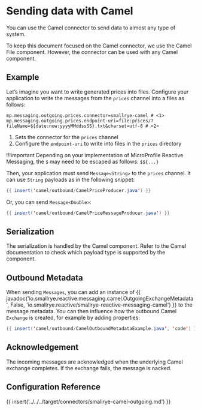 # Sending data with Camel

You can use the Camel connector to send data to almost any type of
system.

To keep this document focused on the Camel connector, we use the Camel
File component. However, the connector can be used with any Camel
component.

## Example

Let’s imagine you want to write generated prices into files. Configure
your application to write the messages from the `prices` channel into a
files as follows:

```properties
mp.messaging.outgoing.prices.connector=smallrye-camel # <1>
mp.messaging.outgoing.prices.endpoint-uri=file:prices/?fileName=${date:now:yyyyMMddssSS}.txt&charset=utf-8 # <2>
```
1.  Sets the connector for the `prices` channel
2.  Configure the `endpoint-uri` to write into files in the `prices`
    directory

!!!important
    Depending on your implementation of MicroProfile Reactive Messaging, the
    `$` may need to be escaped as follows: `$${...}`

Then, your application must send `Message<String>` to the `prices`
channel. It can use `String` payloads as in the following snippet:

``` java
{{ insert('camel/outbound/CamelPriceProducer.java') }}
```

Or, you can send `Message<Double>`:

``` java
{{ insert('camel/outbound/CamelPriceMessageProducer.java') }}
```

## Serialization

The serialization is handled by the Camel component. Refer to the Camel
documentation to check which payload type is supported by the component.

## Outbound Metadata

When sending `Messages`, you can add an instance
of {{ javadoc('io.smallrye.reactive.messaging.camel.OutgoingExchangeMetadata', False, 'io.smallrye.reactive/smallrye-reactive-messaging-camel') }}
to the message metadata. You can then influence how the outbound Camel
`Exchange` is created, for example by adding properties:

``` java
{{ insert('camel/outbound/CamelOutboundMetadataExample.java', 'code') }}
```

## Acknowledgement

The incoming messages are acknowledged when the underlying Camel
exchange completes. If the exchange fails, the message is nacked.

## Configuration Reference

{{ insert('../../../target/connectors/smallrye-camel-outgoing.md') }}

